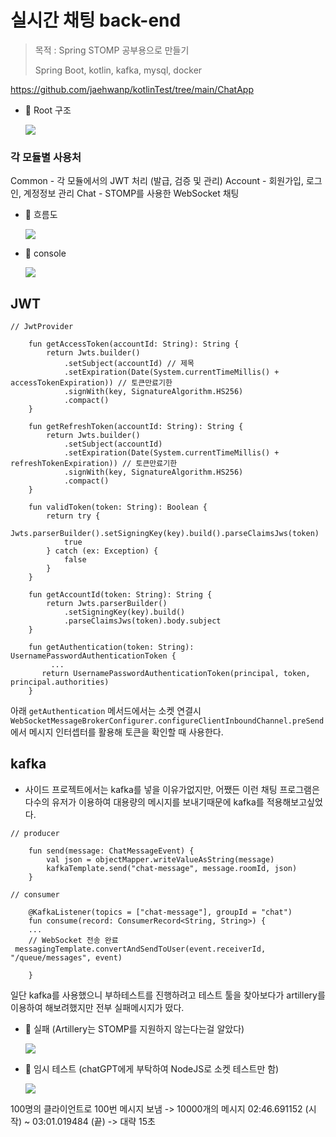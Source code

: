 # 실시간 채팅 back-end

> 목적 : Spring STOMP 공부용으로 만들기
>
> Spring Boot, kotlin, kafka, mysql, docker

https://github.com/jaehwanp/kotlinTest/tree/main/ChatApp

- 📌 Root 구조

  ![](https://velog.velcdn.com/images/jaehwanp/post/31951141-ea16-4072-9502-7bc3b7f49112/image.png)

### 각 모듈별 사용처

Common - 각 모듈에서의 JWT 처리 (발급, 검증 및 관리)
Account - 회원가입, 로그인, 계정정보 관리
Chat - STOMP를 사용한 WebSocket 채팅

- 📌 흐름도

  ![](https://velog.velcdn.com/images/jaehwanp/post/479f6c43-c919-40df-8085-f1a22ba191c3/image.png)

- 📌 console

  ![](https://velog.velcdn.com/images/jaehwanp/post/3485e11b-2853-4804-86b4-ef1ebdf413ab/image.png)

## JWT

```
// JwtProvider

    fun getAccessToken(accountId: String): String {
        return Jwts.builder()
            .setSubject(accountId) // 제목
            .setExpiration(Date(System.currentTimeMillis() + accessTokenExpiration)) // 토큰만료기한
            .signWith(key, SignatureAlgorithm.HS256)
            .compact()
    }

    fun getRefreshToken(accountId: String): String {
        return Jwts.builder()
            .setSubject(accountId)
            .setExpiration(Date(System.currentTimeMillis() + refreshTokenExpiration)) // 토큰만료기한
            .signWith(key, SignatureAlgorithm.HS256)
            .compact()
    }

    fun validToken(token: String): Boolean {
        return try {
            Jwts.parserBuilder().setSigningKey(key).build().parseClaimsJws(token)
            true
        } catch (ex: Exception) {
            false
        }
    }

    fun getAccountId(token: String): String {
        return Jwts.parserBuilder()
            .setSigningKey(key).build()
            .parseClaimsJws(token).body.subject
    }

    fun getAuthentication(token: String): UsernamePasswordAuthenticationToken {
   		 ...
       return UsernamePasswordAuthenticationToken(principal, token, principal.authorities)
    }
```

아래 `getAuthentication` 메서드에서는 소켓 연결시`WebSocketMessageBrokerConfigurer.configureClientInboundChannel.preSend`에서 메시지 인터셉터를 활용해 토큰을 확인할 때 사용한다.

## kafka

- 사이드 프로젝트에서는 kafka를 넣을 이유가없지만, 어쨌든 이런 채팅 프로그램은 다수의 유저가 이용하여 대용량의 메시지를 보내기때문에 kafka를 적용해보고싶었다.

```
// producer

    fun send(message: ChatMessageEvent) {
        val json = objectMapper.writeValueAsString(message)
        kafkaTemplate.send("chat-message", message.roomId, json)
    }

// consumer

    @KafkaListener(topics = ["chat-message"], groupId = "chat")
    fun consume(record: ConsumerRecord<String, String>) {
    ...
    // WebSocket 전송 완료
 messagingTemplate.convertAndSendToUser(event.receiverId, "/queue/messages", event)

    }
```

일단 kafka를 사용했으니 부하테스트를 진행하려고 테스트 툴을 찾아보다가 artillery를 이용하여 해보려했지만 전부 실패메시지가 떴다.

- 📌 실패 (Artillery는 STOMP를 지원하지 않는다는걸 알았다)

  ![](https://velog.velcdn.com/images/jaehwanp/post/cea1ff0f-13ef-4e4d-b985-72af544d65d8/image.png)

- 📌 임시 테스트 (chatGPT에게 부탁하여 NodeJS로 소켓 테스트만 함)

  ![](https://velog.velcdn.com/images/jaehwanp/post/8c7ad593-4f89-4d46-ac20-7bcb5be031ce/image.png)

100명의 클라이언트로 100번 메시지 보냄 -> 10000개의 메시지
02:46.691152 (시작) ~ 03:01.019484 (끝) -> 대략 15초
